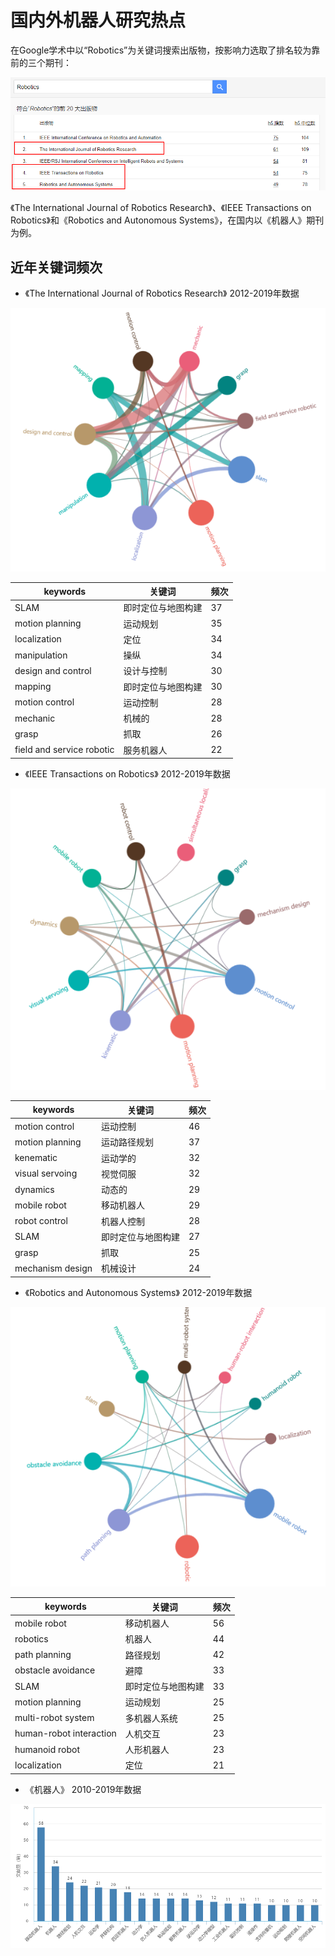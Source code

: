 # 国内外机器人研究热点

在Google学术中以“Robotics”为关键词搜索出版物，按影响力选取了排名较为靠前的三个期刊：

	
![title](https://raw.githubusercontent.com/XQLong/Logging/master/img/2019/07/12/1562931331110-1562931331115.png)


《The International Journal of Robotics Research》、《IEEE Transactions on Robotics》和《Robotics and Autonomous Systems》，在国内以《机器人》期刊为例。

## 近年关键词频次

- 《The International Journal of Robotics Research》 2012-2019年数据


![title](https://raw.githubusercontent.com/XQLong/Logging/master/img/2019/07/12/1562931574017-1562931574025.png)


|keywords|关键词|频次|
|-|-|-|
|SLAM|即时定位与地图构建|37|
|motion planning|运动规划|35|
|localization|定位|34|
|manipulation|操纵|34|
|design and control|设计与控制|30|
|mapping|即时定位与地图构建|30|
|motion control|运动控制|28|
|mechanic|机械的|28|
|grasp|抓取|26|
|field and service robotic|服务机器人|22|

- 《IEEE Transactions on Robotics》 2012-2019年数据


![title](https://raw.githubusercontent.com/XQLong/Logging/master/img/2019/07/12/1562932178367-1562932178372.png)


|keywords|关键词|频次|
|-|-|-|
|motion control|运动控制|46|
|motion planning|运动路径规划|37|
|kenematic|运动学的|32|
|visual servoing|视觉伺服|32|
|dynamics|动态的|29|
|mobile robot|移动机器人|29|
|robot control|机器人控制|28|
|SLAM|即时定位与地图构建|27|
|grasp|抓取|25|
|mechanism design|机械设计|24|

- 《Robotics and Autonomous Systems》 2012-2019年数据

<div align="center">

![title](https://raw.githubusercontent.com/XQLong/Logging/master/img/2019/07/12/1562933100925-1562933100930.png)

</div>

|keywords|关键词|频次|
|-|-|-|
|mobile robot|移动机器人|56|
|robotics|机器人|44|
|path planning|路径规划|42|
|obstacle avoidance|避障|33|
|SLAM|即时定位与地图构建|33|
|motion planning|运动规划|25|
|multi-robot system|多机器人系统|25|
|human-robot interaction|人机交互|23|
|humanoid robot|人形机器人|23|
|localization|定位|21|

- 《机器人》 2010-2019年数据

![title](https://raw.githubusercontent.com/XQLong/Logging/master/img/2019/07/12/1562934215980-1562934215984.png)


